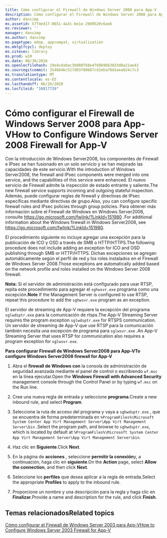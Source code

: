 ```yaml
---
title: Cómo configurar el Firewall de Windows Server 2008 para App-V
description: Cómo configurar el Firewall de Windows Server 2008 para App-V
author: dansimp
ms.assetid: 57f4ed17-0651-4a3c-be1e-29d9520c6aeb
ms.reviewer: ''
manager: dansimp
ms.author: dansimp
ms.pagetype: mdop, appcompat, virtualization
ms.mktglfcycl: deploy
ms.sitesec: library
ms.prod: w10
ms.date: 08/30/2016
ms.openlocfilehash: 19e4cda9ac3b908f68e4f69b9663033d8a21ae41
ms.sourcegitcommit: 354664bc527d93f80687cd2eba70d1eea024c7c3
ms.translationtype: MT
ms.contentlocale: es-ES
ms.lasthandoff: 06/26/2020
ms.locfileid: "10817720"
---
```

# <span data-ttu-id="9beb0-103">Cómo configurar el Firewall de Windows Server 2008 para App-V</span><span class="sxs-lookup"><span data-stu-id="9beb0-103">How to Configure Windows Server 2008 Firewall for App-V</span></span>


<span data-ttu-id="9beb0-104">Con la introducción de Windows Server2008, los componentes de Firewall e IPsec se han fusionado en un solo servicio y se han mejorado las capacidades de este servicio.</span><span class="sxs-lookup"><span data-stu-id="9beb0-104">With the introduction of Windows Server2008, the firewall and IPsec components were merged into one service, and the capabilities of this service were enhanced.</span></span> <span data-ttu-id="9beb0-105">El nuevo servicio de Firewall admite la inspección de estado entrante y saliente.</span><span class="sxs-lookup"><span data-stu-id="9beb0-105">The new firewall service supports incoming and outgoing stateful inspection.</span></span> <span data-ttu-id="9beb0-106">Además, puede configurar reglas de firewall y directivas de IPsec específicas mediante directivas de grupo.</span><span class="sxs-lookup"><span data-stu-id="9beb0-106">Also, you can configure specific firewall rules and IPsec policies through group policies.</span></span> <span data-ttu-id="9beb0-107">Para obtener más información sobre el Firewall de Windows en Windows Server2008, consulte <https://go.microsoft.com/fwlink/?LinkId=151980> .</span><span class="sxs-lookup"><span data-stu-id="9beb0-107">For additional information about the Windows firewall in Windows Server2008, see <https://go.microsoft.com/fwlink/?LinkId=151980>.</span></span>

<span data-ttu-id="9beb0-108">El procedimiento siguiente no incluye agregar una excepción para la publicación de ICO y OSD a través de SMB o HTTP/HTTPS.</span><span class="sxs-lookup"><span data-stu-id="9beb0-108">The following procedure does not include adding an exception for ICO and OSD publishing through SMB or HTTP/HTTPS.</span></span> <span data-ttu-id="9beb0-109">Dichas excepciones se agregan automáticamente según el perfil de red y los roles instalados en el Firewall de Windows Server 2008.</span><span class="sxs-lookup"><span data-stu-id="9beb0-109">Those exceptions are automatically added based on the network profile and roles installed on the Windows Server 2008 firewall.</span></span>

<span data-ttu-id="9beb0-110">**Nota:**  Si el servidor de administración está configurado para usar RTSP, repita este procedimiento para agregar el `sghwsvr.exe` programa como una excepción.</span><span class="sxs-lookup"><span data-stu-id="9beb0-110">**Note** If the Management Server is configured to use RTSP, repeat this procedure to add the `sghwsvr.exe` program as an exception.</span></span>

<span data-ttu-id="9beb0-111">El servidor de streaming de App-V requiere la excepción del programa `sglwdsptr.exe` para la comunicación de rtsps.</span><span class="sxs-lookup"><span data-stu-id="9beb0-111">The App-V Streaming Server requires the program exception `sglwdsptr.exe` for RTSPS communication.</span></span> <span data-ttu-id="9beb0-112">Un servidor de streaming de App-V que use RTSP para la comunicación también necesita una excepción de programa para `sglwsvr.exe` .</span><span class="sxs-lookup"><span data-stu-id="9beb0-112">An App-V Streaming Server that uses RTSP for communication also requires a program exception for `sglwsvr.exe`.</span></span>

 

**<span data-ttu-id="9beb0-113">Para configurar Firewall de Windows Server2008 para App-V</span><span class="sxs-lookup"><span data-stu-id="9beb0-113">To configure Windows Server2008 firewall for App-V</span></span>**

1.  <span data-ttu-id="9beb0-114">Abra el **firewall de Windows con** la consola de administración de seguridad avanzada mediante el panel de control o escribiendo `wf.msc` en la línea ejecutar.</span><span class="sxs-lookup"><span data-stu-id="9beb0-114">Open the **Windows Firewall with Advanced Security** management console through the Control Panel or by typing `wf.msc` on the Run line.</span></span>

2.  <span data-ttu-id="9beb0-115">Cree una nueva regla de entrada y seleccione **programa**.</span><span class="sxs-lookup"><span data-stu-id="9beb0-115">Create a new inbound rule, and select **Program**.</span></span>

3.  <span data-ttu-id="9beb0-116">Seleccione la ruta de acceso del programa y vaya a `sghwdsptr.exe` , que se encuentra de forma predeterminada en `%ProgramFiles%\Microsoft System Center App Virt Management Server\App Virt Management Server\bin` .</span><span class="sxs-lookup"><span data-stu-id="9beb0-116">Select the program path, and browse to `sghwdsptr.exe`, which is located by default at `%ProgramFiles%\Microsoft System Center App Virt Management Server\App Virt Management Server\bin`.</span></span>

4.  <span data-ttu-id="9beb0-117">Haz clic en **Siguiente**.</span><span class="sxs-lookup"><span data-stu-id="9beb0-117">Click **Next**.</span></span>

5.  <span data-ttu-id="9beb0-118">En la página de **acciones** , seleccione **permitir la conexión**y, a continuación, haga clic en **siguiente**.</span><span class="sxs-lookup"><span data-stu-id="9beb0-118">On the **Action** page, select **Allow the connection**, and then click **Next**.</span></span>

6.  <span data-ttu-id="9beb0-119">Seleccione los **perfiles** que desea aplicar a la regla de entrada.</span><span class="sxs-lookup"><span data-stu-id="9beb0-119">Select the appropriate **Profiles** to apply to the inbound rule.</span></span>

7.  <span data-ttu-id="9beb0-120">Proporcione un nombre y una descripción para la regla y haga clic en **Finalizar**.</span><span class="sxs-lookup"><span data-stu-id="9beb0-120">Provide a name and description for the rule, and click **Finish**.</span></span>

## <span data-ttu-id="9beb0-121">Temas relacionados</span><span class="sxs-lookup"><span data-stu-id="9beb0-121">Related topics</span></span>


[<span data-ttu-id="9beb0-122">Cómo configurar el Firewall de Windows Server 2003 para App-V</span><span class="sxs-lookup"><span data-stu-id="9beb0-122">How to Configure Windows Server 2003 Firewall for App-V</span></span>](how-to-configure-windows-server-2003-firewall-for-app-v.md)

 

 





